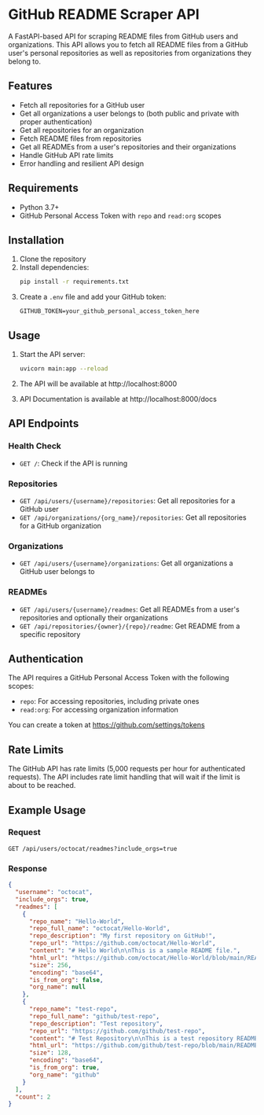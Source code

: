# GitHub README Scraper API

A FastAPI-based API for scraping README files from GitHub users and organizations. This API allows you to fetch all README files from a GitHub user's personal repositories as well as repositories from organizations they belong to.

## Features

- Fetch all repositories for a GitHub user
- Get all organizations a user belongs to (both public and private with proper authentication)
- Get all repositories for an organization
- Fetch README files from repositories
- Get all READMEs from a user's repositories and their organizations
- Handle GitHub API rate limits
- Error handling and resilient API design

## Requirements

- Python 3.7+
- GitHub Personal Access Token with `repo` and `read:org` scopes

## Installation

1. Clone the repository
2. Install dependencies:
   ```bash
   pip install -r requirements.txt
   ```
3. Create a `.env` file and add your GitHub token:
   ```
   GITHUB_TOKEN=your_github_personal_access_token_here
   ```

## Usage

1. Start the API server:
   ```bash
   uvicorn main:app --reload
   ```

2. The API will be available at http://localhost:8000

3. API Documentation is available at http://localhost:8000/docs

## API Endpoints

### Health Check
- `GET /`: Check if the API is running

### Repositories
- `GET /api/users/{username}/repositories`: Get all repositories for a GitHub user
- `GET /api/organizations/{org_name}/repositories`: Get all repositories for a GitHub organization

### Organizations
- `GET /api/users/{username}/organizations`: Get all organizations a GitHub user belongs to

### READMEs
- `GET /api/users/{username}/readmes`: Get all READMEs from a user's repositories and optionally their organizations
- `GET /api/repositories/{owner}/{repo}/readme`: Get README from a specific repository

## Authentication

The API requires a GitHub Personal Access Token with the following scopes:
- `repo`: For accessing repositories, including private ones
- `read:org`: For accessing organization information

You can create a token at https://github.com/settings/tokens

## Rate Limits

The GitHub API has rate limits (5,000 requests per hour for authenticated requests). The API includes rate limit handling that will wait if the limit is about to be reached.

## Example Usage

### Request

```
GET /api/users/octocat/readmes?include_orgs=true
```

### Response

```json
{
  "username": "octocat",
  "include_orgs": true,
  "readmes": [
    {
      "repo_name": "Hello-World",
      "repo_full_name": "octocat/Hello-World",
      "repo_description": "My first repository on GitHub!",
      "repo_url": "https://github.com/octocat/Hello-World",
      "content": "# Hello World\n\nThis is a sample README file.",
      "html_url": "https://github.com/octocat/Hello-World/blob/main/README.md",
      "size": 256,
      "encoding": "base64",
      "is_from_org": false,
      "org_name": null
    },
    {
      "repo_name": "test-repo",
      "repo_full_name": "github/test-repo",
      "repo_description": "Test repository",
      "repo_url": "https://github.com/github/test-repo",
      "content": "# Test Repository\n\nThis is a test repository README.",
      "html_url": "https://github.com/github/test-repo/blob/main/README.md",
      "size": 128,
      "encoding": "base64",
      "is_from_org": true,
      "org_name": "github"
    }
  ],
  "count": 2
}
```
